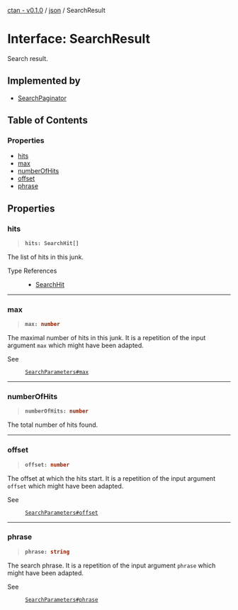 [ctan - v0.1.0](../README.md) / [json](../modules/json.md) / SearchResult

# Interface: SearchResult

Search result.

## Implemented by

- [SearchPaginator](../classes/json.SearchPaginator.md)

## Table of Contents

### Properties

- [hits](json.SearchResult.md#hits)
- [max](json.SearchResult.md#max)
- [numberOfHits](json.SearchResult.md#numberofhits)
- [offset](json.SearchResult.md#offset)
- [phrase](json.SearchResult.md#phrase)

## Properties

### hits

> <b>
>
> ```typescript
> hits: SearchHit[]
> ```
>
> </b>

The list of hits in this junk.

<dl>
<dt>Type References</dt>
<dd><p>

- [SearchHit](json.SearchHit.md)

</p></dd>

</dl>

___

### max

> <b>
>
> ```typescript
> max: number
> ```
>
> </b>

The maximal number of hits in this junk.
It is a repetition of the input argument `max`
which might have been adapted.

<dl>
<dt> See</dt>
<dd><p>

[`SearchParameters#max`](json.SearchParameters.md#max)

</p></dd>
</dl>

___

### numberOfHits

> <b>
>
> ```typescript
> numberOfHits: number
> ```
>
> </b>

The total number of hits found.

<dl>

</dl>

___

### offset

> <b>
>
> ```typescript
> offset: number
> ```
>
> </b>

The offset at which the hits start.
It is a repetition of the input argument `offset`
which might have been adapted.

<dl>
<dt> See</dt>
<dd><p>

[`SearchParameters#offset`](json.SearchParameters.md#offset)

</p></dd>
</dl>

___

### phrase

> <b>
>
> ```typescript
> phrase: string
> ```
>
> </b>

The search phrase.
It is a repetition of the input argument `phrase`
which might have been adapted.

<dl>
<dt> See</dt>
<dd><p>

[`SearchParameters#phrase`](json.SearchParameters.md#phrase)

</p></dd>
</dl>
